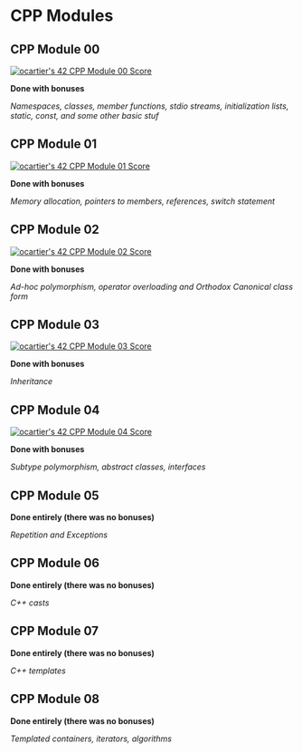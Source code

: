 # CPP Modules

## CPP Module 00
[![ocartier's 42 CPP Module 00 Score](https://badge42.vercel.app/api/v2/cl3a1t3z6003009laxullvdys/project/2588695)](https://github.com/JaeSeoKim/badge42)

**Done with bonuses**

*Namespaces, classes, member functions, stdio streams,
initialization lists, static, const, and some other basic
stuf*

## CPP Module 01
[![ocartier's 42 CPP Module 01 Score](https://badge42.vercel.app/api/v2/cl3a1t3z6003009laxullvdys/project/2593608)](https://github.com/JaeSeoKim/badge42)

**Done with bonuses**

*Memory allocation, pointers to members,
references, switch statement*

## CPP Module 02
[![ocartier's 42 CPP Module 02 Score](https://badge42.vercel.app/api/v2/cl3a1t3z6003009laxullvdys/project/2611495)](https://github.com/JaeSeoKim/badge42)

**Done with bonuses**

*Ad-hoc polymorphism, operator overloading
and Orthodox Canonical class form*

## CPP Module 03
[![ocartier's 42 CPP Module 03 Score](https://badge42.vercel.app/api/v2/cl3a1t3z6003009laxullvdys/project/2614862)](https://github.com/JaeSeoKim/badge42)

**Done with bonuses**

*Inheritance*

## CPP Module 04
[![ocartier's 42 CPP Module 04 Score](https://badge42.vercel.app/api/v2/cl3a1t3z6003009laxullvdys/project/2620286)](https://github.com/JaeSeoKim/badge42)

**Done with bonuses**

*Subtype polymorphism, abstract classes, interfaces*

## CPP Module 05

**Done entirely (there was no bonuses)**

*Repetition and Exceptions*

## CPP Module 06

**Done entirely (there was no bonuses)**

*C++ casts*

## CPP Module 07

**Done entirely (there was no bonuses)**

*C++ templates*

## CPP Module 08

**Done entirely (there was no bonuses)**

*Templated containers, iterators, algorithms*

